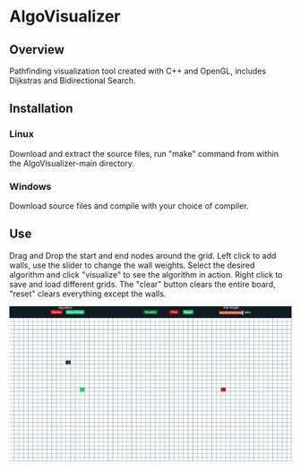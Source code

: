 # AlgoVisualizer

## Overview

Pathfinding visualization tool created with C++ and OpenGL, includes Dijkstras and Bidirectional Search.

## Installation

### Linux
Download and extract the source files, run "make" command from within the AlgoVisualizer-main directory. 
### Windows
Download source files and compile with your choice of compiler.

## Use
Drag and Drop the start and end nodes around the grid.  Left click to add walls, use the slider to change the wall weights. Select the desired algorithm and click "visualize" to see the algorithm in action.  Right click to save and load different grids. The "clear" button clears the entire board, "reset" clears everything except the walls.
  
![demo](https://github.com/rcorry/AlgoVisualizer/blob/main/vid/demo.gif)
